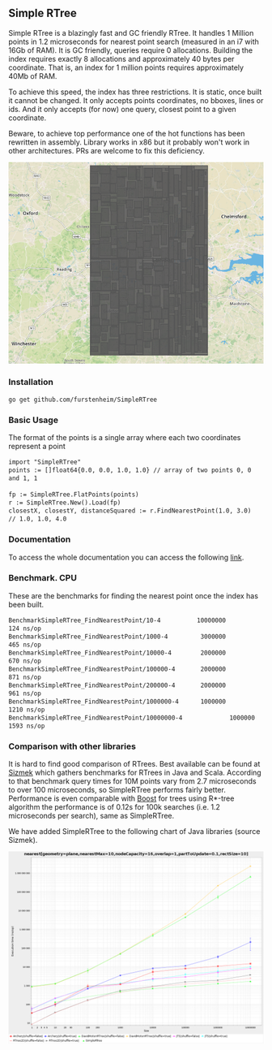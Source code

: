 ## Simple RTree

Simple RTree is a blazingly fast and GC friendly RTree. It handles 1 Million points in 1.2 microseconds for nearest point search
(measured in an i7 with 16Gb of RAM). It is GC friendly, queries require 0 allocations.
Building the index requires exactly 8 allocations and approximately 40 bytes per coordinate.
That is, an index for 1 million points requires approximately 40Mb of RAM.

To achieve this speed, the index has three restrictions. It is static, once built it cannot be changed.
It only accepts points coordinates, no bboxes, lines or ids. And it only accepts (for now) one query, closest point to a given coordinate.

Beware, to achieve top performance one of the hot functions has been rewritten in assembly.
Library works in x86 but it probably won't work in other architectures. PRs are welcome to fix this deficiency.

![Simple Recursive Layout](./example.png?raw=true "Simple Recursive Layout")

### Installation

    go get github.com/furstenheim/SimpleRTree

### Basic Usage

The format of the points is a single array where each two coordinates represent a point


    import "SimpleRTree"
    points := []float64{0.0, 0.0, 1.0, 1.0} // array of two points 0, 0 and 1, 1

    fp := SimpleRTree.FlatPoints(points)
    r := SimpleRTree.New().Load(fp)
    closestX, closestY, distanceSquared := r.FindNearestPoint(1.0, 3.0)
    // 1.0, 1.0, 4.0


### Documentation
To access the whole documentation you can access the following [link](https://godoc.org/github.com/furstenheim/SimpleRTree).

### Benchmark. CPU

These are the benchmarks for finding the nearest point once the index has been built.

    BenchmarkSimpleRTree_FindNearestPoint/10-4      	10000000	       124 ns/op
    BenchmarkSimpleRTree_FindNearestPoint/1000-4    	 3000000	       465 ns/op
    BenchmarkSimpleRTree_FindNearestPoint/10000-4   	 2000000	       670 ns/op
    BenchmarkSimpleRTree_FindNearestPoint/100000-4  	 2000000	       871 ns/op
    BenchmarkSimpleRTree_FindNearestPoint/200000-4  	 2000000	       961 ns/op
    BenchmarkSimpleRTree_FindNearestPoint/1000000-4 	 1000000	      1210 ns/op
    BenchmarkSimpleRTree_FindNearestPoint/10000000-4         	 1000000	      1593 ns/op

### Comparison with other libraries

It is hard to find good comparison of RTrees. Best available can be found at [Sizmek](https://github.com/Sizmek/rtree2d) which gathers benchmarks for RTrees in Java and Scala.
 According to that benchmark query times for 10M points vary from 2.7 microseconds to over 100 microseconds, so SimpleRTree performs fairly better.
 Performance is even comparable with [Boost](https://www.boost.org/doc/libs/1_64_0/libs/geometry/doc/html/geometry/spatial_indexes/introduction.html)
 for trees using R*-tree algorithm the performance is of 0.12s for 100k searches (i.e. 1.2 microseconds per search), same as SimpleRTree.

 We have added SimpleRTree to the following chart of Java libraries (source Sizmek).

 ![comparison-with-other-libraries](./comparison-java-trees.png)
